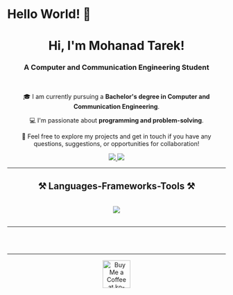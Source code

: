 # Hello World! 👋

<h1 align="center">
    Hi, I'm Mohanad Tarek!
</h1>

<h3 align="center">A Computer and Communication Engineering Student</h3>

<br/>

<div align="center">

🎓 I am currently pursuing a **Bachelor's degree in Computer and Communication Engineering**.

💻 I'm passionate about **programming and problem-solving**.

🤝 Feel free to explore my projects and get in touch if you have any questions, suggestions, or opportunities for collaboration!

</div>

<div align="center"> 
  <a href="mailto:mohanadtariq12@gmail.com">
    <img src="https://img.shields.io/badge/Gmail-333333?style=for-the-badge&logo=gmail&logoColor=red" />
  </a>
  <a href="https:www.linkedin.com/in/mohanad-tarek-elmahalawy-bba202270" target="_blank">
    <img src="https://img.shields.io/badge/LinkedIn-0077B5?style=for-the-badge&logo=linkedin&logoColor=white" target="_blank" />
  </a>
</div>

<hr/>

<h2 align="center">⚒️ Languages-Frameworks-Tools ⚒️</h2>
<br/>
<div align="center">
    <img src="https://skillicons.dev/icons?i=python,javascript,c,java,html,css,git,github,vscode" />
</div>

<br/>
<hr/>

<!-- 
<h2 align="center">🌟 Stats 🌟</h2>
<br>
<div align=center>
  <img width=390 src="https://github-readme-streak-stats.vercel.app/?user=<your-username>&count_private=true&theme=react&border_radius=10" alt="streak stats"/>
  <img width=390 src="https://github-readme-stats.vercel.app/api?username=<your-username>&count_private=true&show_icons=true&theme=react&rank_icon=github&border_radius=10" alt="readme stats" />
  <br/>
  <img width=325 align="center" src="https://github-readme-stats.vercel.app/api/top-langs/?username=<your-username>&hide=HTML&langs_count=8&layout=compact&theme=react&border_radius=10&size_weight=0.5&count_weight=0.5&exclude_repo=github-readme-stats" alt="top langs" />
</div>
-->

<br/><br/>

<hr/>

<div align="center">
<a href='https://ko-fi.com/V7V4RAK9C' target='_blank'><img height='64' style='border:0px;height:64px;' src='https://storage.ko-fi.com/cdn/kofi1.png?v=3' border='0' alt='Buy Me a Coffee at ko-fi.com' /></a>
</div>

<br/>
